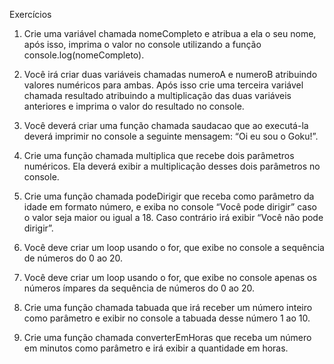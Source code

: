 Exercícios

1. Crie uma variável chamada nomeCompleto e atribua a ela o seu nome,
após isso, imprima o valor no console utilizando a função
console.log(nomeCompleto).

2. Você irá criar duas variáveis chamadas numeroA e numeroB atribuindo
valores numéricos para ambas. Após isso crie uma terceira variável
chamada resultado atribuindo a multiplicação das duas variáveis
anteriores e imprima o valor do resultado no console.

3. Você deverá criar uma função chamada saudacao que ao executá-la
deverá imprimir no console a seguinte mensagem: “Oi eu sou o Goku!”.

4. Crie uma função chamada multiplica que recebe dois parâmetros
numéricos. Ela deverá exibir a multiplicação desses dois parâmetros no
console.

5. Crie uma função chamada podeDirigir que receba como parâmetro da
idade em formato número, e exiba no console “Você pode dirigir” caso o
valor seja maior ou igual a 18. Caso contrário irá exibir “Você não pode
dirigir”.

6. Você deve criar um loop usando o for, que exibe no console a sequência
de números do 0 ao 20.

7. Você deve criar um loop usando o for, que exibe no console apenas os
números ímpares da sequência de números do 0 ao 20.

8. Crie uma função chamada tabuada que irá receber um número inteiro
como parâmetro e exibir no console a tabuada desse número 1 ao 10.

9. Crie uma função chamada converterEmHoras que receba um número em
minutos como parâmetro e irá exibir a quantidade em horas.
